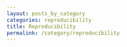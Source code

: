 ```yaml
---
layout: posts_by_category
categories: reproducibility
title: Reproducibility
permalink: /category/reproducibility
---
```

